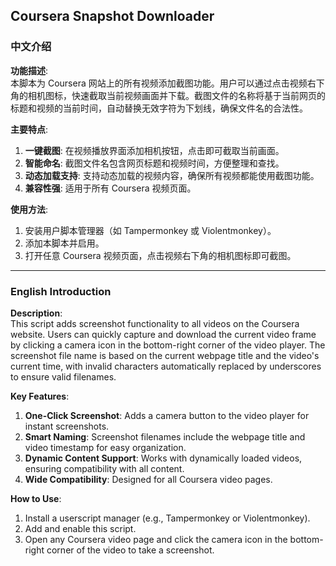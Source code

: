 ## Coursera Snapshot Downloader

### 中文介绍

**功能描述**:  
本脚本为 Coursera 网站上的所有视频添加截图功能。用户可以通过点击视频右下角的相机图标，快速截取当前视频画面并下载。截图文件的名称将基于当前网页的标题和视频的当前时间，自动替换无效字符为下划线，确保文件名的合法性。

**主要特点**:

1. **一键截图**: 在视频播放界面添加相机按钮，点击即可截取当前画面。
2. **智能命名**: 截图文件名包含网页标题和视频时间，方便整理和查找。
3. **动态加载支持**: 支持动态加载的视频内容，确保所有视频都能使用截图功能。
4. **兼容性强**: 适用于所有 Coursera 视频页面。

**使用方法**:

1. 安装用户脚本管理器（如 Tampermonkey 或 Violentmonkey）。
2. 添加本脚本并启用。
3. 打开任意 Coursera 视频页面，点击视频右下角的相机图标即可截图。

---

### English Introduction

**Description**:  
This script adds screenshot functionality to all videos on the Coursera website. Users can quickly capture and download the current video frame by clicking a camera icon in the bottom-right corner of the video player. The screenshot file name is based on the current webpage title and the video's current time, with invalid characters automatically replaced by underscores to ensure valid filenames.

**Key Features**:

1. **One-Click Screenshot**: Adds a camera button to the video player for instant screenshots.
2. **Smart Naming**: Screenshot filenames include the webpage title and video timestamp for easy organization.
3. **Dynamic Content Support**: Works with dynamically loaded videos, ensuring compatibility with all content.
4. **Wide Compatibility**: Designed for all Coursera video pages.

**How to Use**:

1. Install a userscript manager (e.g., Tampermonkey or Violentmonkey).
2. Add and enable this script.
3. Open any Coursera video page and click the camera icon in the bottom-right corner of the video to take a screenshot.
